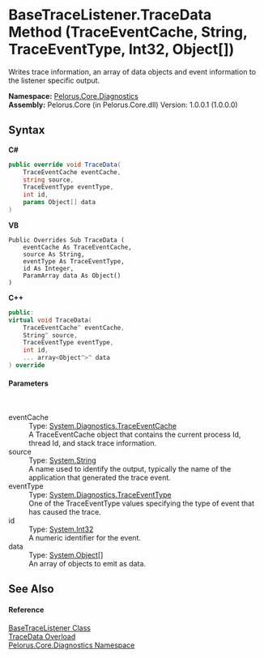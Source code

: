 # BaseTraceListener.TraceData Method (TraceEventCache, String, TraceEventType, Int32, Object[])
 

Writes trace information, an array of data objects and event information to the listener specific output.

**Namespace:**&nbsp;<a href="9C794B0B">Pelorus.Core.Diagnostics</a><br />**Assembly:**&nbsp;Pelorus.Core (in Pelorus.Core.dll) Version: 1.0.0.1 (1.0.0.0)

## Syntax

**C#**<br />
``` C#
public override void TraceData(
	TraceEventCache eventCache,
	string source,
	TraceEventType eventType,
	int id,
	params Object[] data
)
```

**VB**<br />
``` VB
Public Overrides Sub TraceData ( 
	eventCache As TraceEventCache,
	source As String,
	eventType As TraceEventType,
	id As Integer,
	ParamArray data As Object()
)
```

**C++**<br />
``` C++
public:
virtual void TraceData(
	TraceEventCache^ eventCache, 
	String^ source, 
	TraceEventType eventType, 
	int id, 
	... array<Object^>^ data
) override
```


#### Parameters
&nbsp;<dl><dt>eventCache</dt><dd>Type: <a href="http://msdn2.microsoft.com/en-us/library/9369bzbf" target="_blank">System.Diagnostics.TraceEventCache</a><br />A TraceEventCache object that contains the current process Id, thread Id, and stack trace information.</dd><dt>source</dt><dd>Type: <a href="http://msdn2.microsoft.com/en-us/library/s1wwdcbf" target="_blank">System.String</a><br />A name used to identify the output, typically the name of the application that generated the trace event.</dd><dt>eventType</dt><dd>Type: <a href="http://msdn2.microsoft.com/en-us/library/5t134hfw" target="_blank">System.Diagnostics.TraceEventType</a><br />One of the TraceEventType values specifying the type of event that has caused the trace.</dd><dt>id</dt><dd>Type: <a href="http://msdn2.microsoft.com/en-us/library/td2s409d" target="_blank">System.Int32</a><br />A numeric identifier for the event.</dd><dt>data</dt><dd>Type: <a href="http://msdn2.microsoft.com/en-us/library/e5kfa45b" target="_blank">System.Object</a>[]<br />An array of objects to emit as data.</dd></dl>

## See Also


#### Reference
<a href="E94DFA3F">BaseTraceListener Class</a><br /><a href="FD9B3DFA">TraceData Overload</a><br /><a href="9C794B0B">Pelorus.Core.Diagnostics Namespace</a><br />